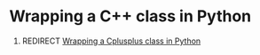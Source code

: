 # Wrapping a C++ class in Python
1.  REDIRECT [Wrapping a Cplusplus class in Python](Wrapping_a_Cplusplus_class_in_Python.md)
